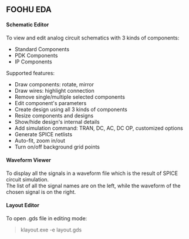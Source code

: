 ## FOOHU EDA

#### Schematic Editor
To view and edit analog circuit schematics with 3 kinds of components:  
- Standard Components
- PDK Components
- IP Components

Supported features:
- Draw components: rotate, mirror
- Draw wires: highlight connection
- Remove single/multiple selected components
- Edit component's parameters
- Create design using all 3 kinds of components
- Resize components and designs
- Show/hide design's internal details
- Add simulation command: TRAN, DC, AC, DC OP, customized options
- Generate SPICE netlists
- Auto-fit, zoom in/out
- Turn on/off background grid points

#### Waveform Viewer
To display all the signals in a waveform file which is the result of SPICE circuit simulation.  
The list of all the signal names are on the left, while the waveform of the chosen signal is on the right.  

#### Layout Editor
To open .gds file in editing mode:  
> klayout.exe -e layout.gds